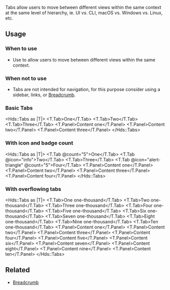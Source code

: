 Tabs allow users to move between different views within the same context at the same level of hierarchy, ie. UI vs. CLI, macOS vs. Windows vs. Linux, etc.

## Usage

### When to use

- Use to allow users to move between different views within the same context.

### When not to use

- Tabs are not intended for navigation, for this purpose consider using a sidebar, links, or [Breadcrumb](/components/breadcrumb/).

### Basic Tabs

<Hds::Tabs as |T|>
  <T.Tab>One</T.Tab>
  <T.Tab>Two</T.Tab>
  <T.Tab>Three</T.Tab>
  <T.Panel>Content one</T.Panel>
  <T.Panel>Content two</T.Panel>
  <T.Panel>Content three</T.Panel>
</Hds::Tabs>

### With icon and badge count

<Hds::Tabs as |T|>
  <T.Tab @count="5">One</T.Tab>
  <T.Tab @icon="info">Two</T.Tab>
  <T.Tab>Three</T.Tab>
  <T.Tab @icon="alert-triangle" @count="5">Four</T.Tab>
  <T.Panel>Content one</T.Panel>
  <T.Panel>Content two</T.Panel>
  <T.Panel>Content three</T.Panel>
  <T.Panel>Content four</T.Panel>
</Hds::Tabs>

### With overflowing tabs

<Hds::Tabs as |T|>
  <T.Tab>One one-thousand</T.Tab>
  <T.Tab>Two one-thousand</T.Tab>
  <T.Tab>Three one-thousand</T.Tab>
  <T.Tab>Four one-thousand</T.Tab>
  <T.Tab>Five one-thousand</T.Tab>
  <T.Tab>Six one-thousand</T.Tab>
  <T.Tab>Seven one-thousand</T.Tab>
  <T.Tab>Eight one-thousand</T.Tab>
  <T.Tab>Nine one-thousand</T.Tab>
  <T.Tab>Ten one-thousand</T.Tab>
  <T.Panel>Content one</T.Panel>
  <T.Panel>Content two</T.Panel>
  <T.Panel>Content three</T.Panel>
  <T.Panel>Content four</T.Panel>
  <T.Panel>Content five</T.Panel>
  <T.Panel>Content six</T.Panel>
  <T.Panel>Content seven</T.Panel>
  <T.Panel>Content eight</T.Panel>
  <T.Panel>Content nine</T.Panel>
  <T.Panel>Content ten</T.Panel>
</Hds::Tabs>

## Related

- [Breadcrumb](/components/breadcrumb/)